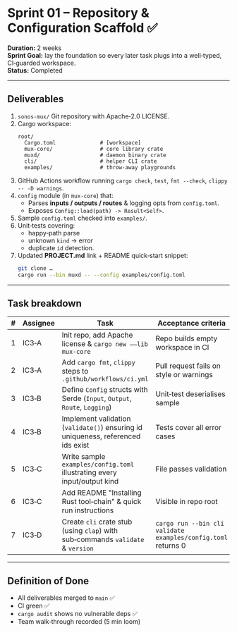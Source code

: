 # Sprint 01 – Repository & Configuration Scaffold ✅
**Duration:** 2 weeks  
**Sprint Goal:** lay the foundation so every later task plugs into a well‑typed, CI‑guarded workspace.  
**Status:** Completed

---

## Deliverables
1. `sonos‑mux/` Git repository with Apache‑2.0 LICENSE.
2. Cargo workspace:
   ```
   root/
     Cargo.toml              # [workspace]
     mux-core/               # core library crate
     muxd/                   # daemon binary crate
     cli/                    # helper CLI crate
     examples/               # throw‑away playgrounds
   ```
3. GitHub Actions workflow running `cargo check`, `test`, `fmt --check`, `clippy -- -D warnings`.
4. `config` module (in `mux‑core`) that:
   * Parses **inputs / outputs / routes** & logging opts from `config.toml`.
   * Exposes `Config::load(path) -> Result<Self>`.
5. Sample `config.toml` checked into `examples/`.
6. Unit‑tests covering:
   * happy‑path parse
   * unknown `kind` → error
   * duplicate `id` detection.
7. Updated **PROJECT.md** link + README quick‑start snippet:
   ```bash
   git clone …
   cargo run --bin muxd -- --config examples/config.toml
   ```

---

## Task breakdown
| # | Assignee | Task | Acceptance criteria |
|---|----------|------|---------------------|
| 1 | IC3‑A | Init repo, add Apache license & `cargo new ––lib mux-core` | Repo builds empty workspace in CI |
| 2 | IC3‑A | Add `cargo fmt`, `clippy` steps to `.github/workflows/ci.yml` | Pull request fails on style or warnings |
| 3 | IC3‑B | Define `Config` structs with Serde (`Input`, `Output`, `Route`, `Logging`) | Unit‑test deserialises sample |
| 4 | IC3‑B | Implement validation (`validate()`) ensuring id uniqueness, referenced ids exist | Tests cover all error cases |
| 5 | IC3‑C | Write sample `examples/config.toml` illustrating every input/output kind | File passes validation |
| 6 | IC3‑C | Add README "Installing Rust tool‑chain" & quick run instructions | Visible in repo root |
| 7 | IC3‑D | Create `cli` crate stub (using `clap`) with sub‑commands `validate` & `version` | `cargo run --bin cli validate examples/config.toml` returns 0 |

---

## Definition of Done
* All deliverables merged to `main` ✅
* CI green ✅
* `cargo audit` shows no vulnerable deps ✅
* Team walk‑through recorded (5 min loom)